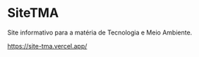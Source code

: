 # SiteTMA
Site informativo para a matéria de Tecnologia e Meio Ambiente.

https://site-tma.vercel.app/

